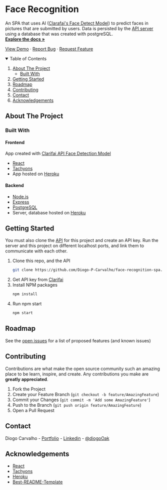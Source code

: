 # Face Recognition

An SPA that uses AI ([Clarafai's Face Detect Model](https://www.clarifai.com/models/ai-face-detection)) to predict faces in pictures that are submitted by users. Data is persisted by the [API server](https://github.com/Diogo-P-Carvalho/face-recognition-api) using a database that was created with postgreSQL.
<br>
<a href="https://github.com/Diogo-P-Carvalho/face-recognition-spa/blob/master/README.md"><strong>Explore the docs »</strong></a>

<a href="https://smartfacedetectionapp.herokuapp.com/">View Demo</a>
·
<a href="https://github.com/Diogo-P-Carvalho/face-recognition-spa/issues">Report Bug</a>
·
<a href="https://github.com/Diogo-P-Carvalho/face-recognition-spa/issues">Request Feature</a>

<!-- TABLE OF CONTENTS -->
<details open="open">
  <summary>Table of Contents</summary>
  <ol>
    <li>
      <a href="#about-the-project">About The Project</a>
      <ul>
        <li><a href="#built-with">Built With</a></li>
      </ul>
    </li>    
    <li>
      <a href="#getting-started">Getting Started</a>      
    </li>
    <li><a href="#roadmap">Roadmap</a></li>
    <li><a href="#contributing">Contributing</a></li>
    <li><a href="#contact">Contact</a></li>
    <li><a href="#acknowledgements">Acknowledgements</a></li>
  </ol>
</details>

<!-- ABOUT THE PROJECT -->

## About The Project

### Built With

#### Frontend

App created with [Clarifai API Face Detection Model](https://www.clarifai.com/models/ai-face-detection)

-   [React](https://reactjs.org/)
-   [Tachyons](https://tachyons.io/)
-   App hosted on [Heroku](https://www.heroku.com)

#### Backend

-   [Node.js](https://nodejs.org)
-   [Express](https://www.expressjs.com)
-   [PostgreSQL](https://www.postgresql.org)
-   Server, database hosted on [Heroku](https://www.heroku.com)

<!-- GETTING STARTED -->

## Getting Started

You must also clone the [API](https://github.com/Diogo-P-Carvalho/face-recognition-api) for this project and create an API key.
Run the server and this project on different localhost ports, and link them to communicate with each other.

1. Clone this repo, and the API
    ```sh
    git clone https://github.com/Diogo-P-Carvalho/face-recognition-spa.git
    ```
2. Get API key from [Clarifai](https://www.clarifai.com)
3. Install NPM packages
    ```sh
    npm install
    ```
4. Run npm start
    ```sh
    npm start
    ```

<!-- ROADMAP -->

## Roadmap

See the [open issues](https://github.com/Diogo-P-Carvalho/face-recognition-spa/issues) for a list of proposed features (and known issues)

<!-- CONTRIBUTING -->

## Contributing

Contributions are what make the open source community such an amazing place to be learn, inspire, and create. Any contributions you make are **greatly appreciated**.

1. Fork the Project
2. Create your Feature Branch (`git checkout -b feature/AmazingFeature`)
3. Commit your Changes (`git commit -m 'Add some AmazingFeature'`)
4. Push to the Branch (`git push origin feature/AmazingFeature`)
5. Open a Pull Request

<!--CONTACT -->

## Contact

Diogo Carvalho - [Portfolio](https://diogo-p-carvalho.github.io/portfolio/) - [Linkedin](www.linkedin.com/in/diogo-carvalho-83a96a14a) - [@diogoOak](https://twitter.com/diogoOak)

<!-- ACKNOWLEDGMENTS -->

## Acknowledgements

-   [React](https://reactjs.org/)
-   [Tachyons](https://tachyons.io/)
-   [Heroku](https://www.heroku.com)
-   [Best-README-Template](https://github.com/othneildrew/Best-README-Template)
